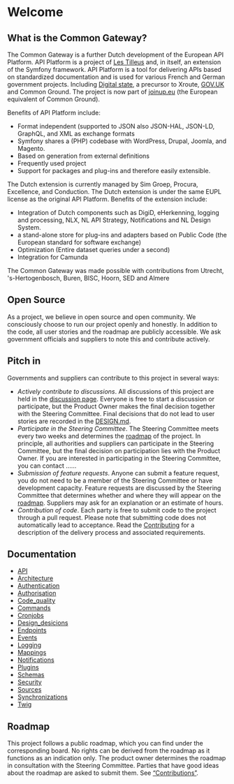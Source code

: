 # Welcome

## What is the Common Gateway?

The Common Gateway is a further Dutch development of the European API Platform. API Platform is a project of [Les Tilleus](https://les-tilleuls.coop/en/technologies/api-platform) and, in itself, an extension of the Symfony framework. API Platform is a tool for delivering APIs based on standardized documentation and is used for various French and German government projects. Including [Digital state](https://digitalstate.io/), a precursor to Xroute, [GOV.UK](https://www.gov.uk/) and Common Ground. The project is now part of [joinup.eu](https://joinup.ec.europa.eu/) (the European equivalent of Common Ground).

Benefits of API Platform include:

- Format independent (supported to JSON also JSON-HAL, JSON-LD, GraphQL, and XML as exchange formats
- Symfony shares a (PHP) codebase with WordPress, Drupal, Joomla, and Magento.
- Based on generation from external definitions
- Frequently used project
- Support for packages and plug-ins and therefore easily extensible.

The Dutch extension is currently managed by Sim Groep, Procura, Excellence, and Conduction. The Dutch extension is under the same EUPL license as the original API Platform. Benefits of the extension include:

- Integration of Dutch components such as DigiD, eHerkenning, logging and processing, NLX, NL API Strategy, Notifications and NL Design System.
- a stand-alone store for plug-ins and adapters based on Public Code (the European standard for software exchange)
- Optimization (Entire dataset queries under a second)
- Integration for Camunda

The Common Gateway was made possible with contributions from Utrecht, 's-Hertogenbosch, Buren, BISC, Hoorn, SED and Almere

## Open Source

As a project, we believe in open source and open community. We consciously choose to run our project openly and honestly. In addition to the code, all user stories and the roadmap are publicly accessible. We ask government officials and suppliers to note this and contribute actively.

## Pitch in

Governments and suppliers can contribute to this project in several ways:

- *Actively contribute to discussions*. All discussions of this project are held in the [discussion page](/orgs/CommonGateway/discussions). Everyone is free to start a discussion or participate, but the Product Owner makes the final decision together with the Steering Committee. Final decisions that do not lead to user stories are recorded in the [DESIGN.md](https://github.com/CommonGateway/.github/blob/main/DESIGN.md).
- *Participate in the Steering Committee*. The Steering Committee meets every two weeks and determines the [roadmap](/orgs/CommonGateway/projects/1/views/1) of the project. In principle, all authorities and suppliers can participate in the Steering Committee, but the final decision on participation lies with the Product Owner. If you are interested in participating in the Steering Committee, you can contact ……
- *Submission of feature requests*. Anyone can submit a feature request, you do not need to be a member of the Steering Committee or have development capacity. Feature requests are discussed by the Steering Committee that determines whether and where they will appear on the [roadmap](/orgs/CommonGateway/projects/1/views/1). Suppliers may ask for an explanation or an estimate of hours.
- *Contribution of code*. Each party is free to submit code to the project through a pull request. Please note that submitting code does not automatically lead to acceptance. Read the [Contributing](https://github.com/CommonGateway/.github/blob/main/CONTRIBUTING.md) for a description of the delivery process and associated requirements.

## Documentation

- [API](https://github.com/CommonGateway/CoreBundle/blob/feature/documentation/docs/features/api.md)
- [Architecture](https://github.com/CommonGateway/CoreBundle/blob/feature/documentation/docs/features/Architecture.md)
- [Authentication](https://github.com/CommonGateway/CoreBundle/blob/feature/documentation/docs/features/Authentication.md)
- [Authorisation](https://github.com/CommonGateway/CoreBundle/blob/feature/documentation/docs/features/Authorisation.md)
- [Code_quality](https://github.com/CommonGateway/CoreBundle/blob/feature/documentation/docs/features/Code_quality.md)
- [Commands](https://github.com/CommonGateway/CoreBundle/blob/feature/documentation/docs/features/Commands.md)
- [Cronjobs](https://github.com/CommonGateway/CoreBundle/blob/feature/documentation/docs/features/Cronjobs.md)
- [Design_desicions](https://github.com/CommonGateway/CoreBundle/blob/feature/documentation/docs/features/Design_desicions.md)
- [Endpoints](https://github.com/CommonGateway/CoreBundle/blob/feature/documentation/docs/features/Endpoints.md)
- [Events](https://github.com/CommonGateway/CoreBundle/blob/feature/documentation/docs/features/Events.md)
- [Logging](https://github.com/CommonGateway/CoreBundle/blob/feature/documentation/docs/features/Logging.md)
- [Mappings](https://github.com/CommonGateway/CoreBundle/blob/feature/documentation/docs/features/Mappings.md)
- [Notifications](https://github.com/CommonGateway/CoreBundle/blob/feature/documentation/docs/features/Notifications.md)
- [Plugins](https://github.com/CommonGateway/CoreBundle/blob/feature/documentation/docs/features/Plugins.md)
- [Schemas](https://github.com/CommonGateway/CoreBundle/blob/feature/documentation/docs/features/Schemas.md)
- [Security](https://github.com/CommonGateway/CoreBundle/blob/feature/documentation/docs/features/Security.md)
- [Sources](https://github.com/CommonGateway/CoreBundle/blob/feature/documentation/docs/features/Sources.md)
- [Synchronizations](https://github.com/CommonGateway/CoreBundle/blob/feature/documentation/docs/features/Synchronizations.md)
- [Twig](https://github.com/CommonGateway/CoreBundle/blob/feature/documentation/docs/features/Twig.md)

## Roadmap

This project follows a public roadmap, which you can find under the corresponding board. No rights can be derived from the roadmap as it functions as an indication only. The product owner determines the roadmap in consultation with the Steering Committee. Parties that have good ideas about the roadmap are asked to submit them. See [“Contributions”](https://github.com/CommonGateway/.github/blob/main/CONTRIBUTING.md).
